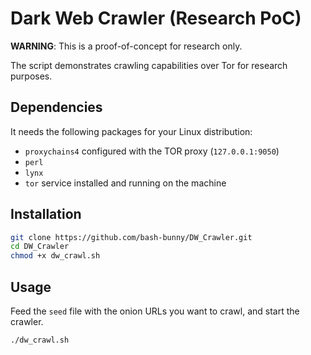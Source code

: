 # Dark Web Crawler (Research PoC)

**WARNING**: This is a proof-of-concept for research only.

The script demonstrates crawling capabilities over Tor for research purposes.

## Dependencies

It needs the following packages for your Linux distribution:
- `proxychains4` configured with the TOR proxy (`127.0.0.1:9050`)
- `perl`
- `lynx`
- `tor` service installed and running on the machine

## Installation

```bash
git clone https://github.com/bash-bunny/DW_Crawler.git
cd DW_Crawler
chmod +x dw_crawl.sh
```

## Usage

Feed the `seed` file with the onion URLs you want to crawl, and start the crawler.

```bash
./dw_crawl.sh
```

